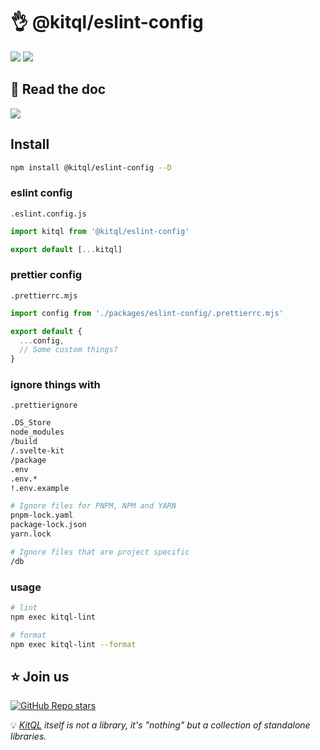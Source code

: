 # 👌 @kitql/eslint-config

[![](https://img.shields.io/npm/v/@kitql/eslint-config?color=&logo=npm)](https://www.npmjs.com/package/@kitql/eslint-config)
[![](https://img.shields.io/npm/dm/@kitql/eslint-config?&logo=npm)](https://www.npmjs.com/package/@kitql/eslint-config)

## 📖 Read the doc

[![](https://img.shields.io/badge/Documentation%20of-kitql%20lint%20format-FF3E00.svg?style=flat&logo=stackblitz&logoColor=FF3E00)](https://kitql.dev/docs/tools/08_eslint-config)

## Install

```bash
npm install @kitql/eslint-config --D
```

### eslint config

`.eslint.config.js`

```js
import kitql from '@kitql/eslint-config'

export default [...kitql]
```

### prettier config

`.prettierrc.mjs`

```js
import config from './packages/eslint-config/.prettierrc.mjs'

export default {
  ...config,
  // Some custom things?
}
```

### ignore things with

`.prettierignore`

```bash
.DS_Store
node_modules
/build
/.svelte-kit
/package
.env
.env.*
!.env.example

# Ignore files for PNPM, NPM and YARN
pnpm-lock.yaml
package-lock.json
yarn.lock

# Ignore files that are project specific
/db
```

### usage

```bash
# lint
npm exec kitql-lint

# format
npm exec kitql-lint --format
```

## ⭐️ Join us

[![GitHub Repo stars](https://img.shields.io/github/stars/jycouet/kitql?logo=github&label=KitQL&color=#4ACC31)](https://github.com/jycouet/kitql)

💡 _[KitQL](https://www.kitql.dev/docs) itself is not a library, it's "nothing" but a collection of
standalone libraries._
